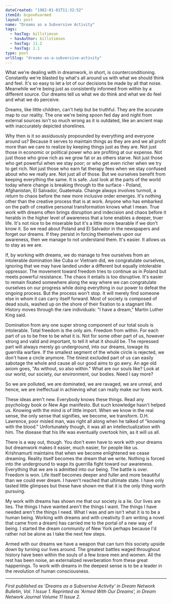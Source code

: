 ```yaml
---
dateCreated: "1982-01-01T11:32:52"
itemId: bcpov6sarmed
layout: post
name: "Dreams as a Subversive Activity"
tags:
  - hasTag: billstimson
  - hasAuthor: billstimson
  - hasTag: 11.2
  - hasTag: 1.1
type: post
urlSlug: "dreams-as-a-subversive-activity"
---
```

What we're dealing with in dreamwork, in short, is counterconditioning. Constantly we're blasted by what's all around us with what we should think and feel. It's so easy to let a lot of our decisions be made by all that noise. Meanwhile we're being just as consistently informed from within by a different source. Our dreams tell us what we do think and what we do feel and what we do perceive. 

Dreams, like little children, can't help but be truthful. They are the accurate map to our reality. The one we're being spoon fed day and night from external sources isn't so much wrong as it is outdated, like an ancient map with inaccurately depicted shorelines. 

Why then is it so assiduously propounded by everything and everyone around us? Because it serves to maintain things as they are and we all profit more than we care to realize by keeping things just as they are. Not just those in economic or political power who are profiting at our expense. Not just those who grow rich as we grow fat or as others starve. Not just those who get powerful when we stay poor; or who get even richer when we try to get rich. Not just those who earn fat therapy fees when we stay confused about who we really are. Not just all of those. But we ourselves benefit from keeping everything the same. It is safe. Just look at the parts of the world today where change is breaking through to the surface - Poland, Afghanistan, El Salvador, Guatemala. Change always involves turmoil, a return to chaos before the new more inclusive order emerges. It's nothing other than the creative process that is at work. Anyone who has embarked on the path of creative personal transformation knows what I mean. True work with dreams often brings disruption and indecision and chaos before it heralds in the higher level of awareness that a lone enables a deeper, truer life. It's not nice to be miserable but it's a little more bearable if we don't know it. So we read about Poland and El Salvador in the newspapers and forget our dreams. If they persist in forcing themselves upon our awareness, then we manage to not understand them. It's easier. It allows us to stay as we are. 

If, by working with dreams, we do manage to free ourselves from an intolerable domination like Cuba or Vietnam did, we congratulate ourselves, ignoring that we may have landed under a different but equally intolerable oppressor. The movement toward freedom tries to continue as in Poland but meets powerful resistance. The chaos it entails is too disruptive. It's easier to remain fixated somewhere along the way where we can congratulate ourselves on our progress while doing everything in our power to defeat the ongoing process. But the process won't stop. It will merely find someone else in whom it can carry itself forward. Most of society is composed of dead souls, washed up on the shore of their fixation to a stagnant life. History moves through the rare individuals: "I have a dream," Martin Luther King said. 

Domination from any one super strong component of our total souls is intolerable. Total freedom is the only aim. Freedom from within. For each part of us to be free to be what it is. Not for some other part of us, however strong and valid and important, to tell it what it should be. The repressed part will always merely go underground, into our dreams, towage its guerrilla warfare. If the smallest segment of the whole circle is rejected, we don't have a circle anymore. The tiniest excluded part of us can easily sabotage the whole and cause all our good aims to go awry. An age old axiom goes, "As without, so also within." What are our souls like? Look at our world, our society, our environment, our bodies. Need I say more? 

So we are polluted, we are dominated, we are ravaged, we are unreal, and hence, we are ineffectual in achieving what can really make our lives work. 

These ideas aren't new. Everybody knows these things. Read any psychology book or New Age manifesto. But such knowledge hasn't helped us. Knowing with the mind is of little import. When we know in the real sense, the only sense that signifies, we become, we transform. D.H. Lawrence, poor misled man, was right all along when he talked of "knowing with the blood." Unfortunately though, it was all an intellectualization with him. The disease that his life was eventually overtook him, as it will us all. 

There is a way out, though. You don't even have to work with your dreams but dreamwork makes it easier, much easier, for people like us. Krishnamurti maintains that when we become enlightened we cease dreaming. Reality itself becomes the dream that we write. Nothing is forced into the underground to wage its guerrilla fight toward our awareness. Everything that we are is admitted into our being. The battle is over. Freedom is won. Life itself becomes deeper and fuller and more beautiful than we could ever dream. I haven't reached that ultimate state. I have only tasted little glimpses but these have shown me that it is the only thing worth pursuing. 

My work with dreams has shown me that our society is a lie. Our lives are lies. The things I have wanted aren't the things I want. The things I have needed aren't the things I need. What I was and am isn't what it is to be a human being. Working with dreams and with creativity (I am writing a novel that came from a dream) has carried me to the portal of a new way of being. I started the dream community of New York perhaps because I'd rather not be alone as I take the next few steps. 

Armed with our dreams we have a weapon that can turn this society upside down by turning our lives around. The greatest battles waged throughout history have been within the souls of a few brave men and women. All the rest has been noise, an externalized reverberation from these great happenings. To work with dreams in the deepest sense is to be a leader in the revolution of human consciousness.

<hr>

*First published as 'Dreams as a Subversive Activity' in Dream Network Bulletin, Vol. 1 Issue 1. Reprinted as 'Armed With Our Dreams', in Dream Network Journal Volume 11 Issue 2.* 




